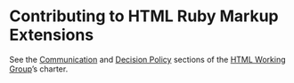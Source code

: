 # Contributing to HTML Ruby Markup Extensions

See the [Communication](https://www.w3.org/2022/06/html-wg-charter.html#communication)
and [Decision Policy](https://www.w3.org/2022/06/html-wg-charter.html#decisions) sections
of the [HTML Working Group](https://www.w3.org/groups/wg/htmlwg/)’s charter.
